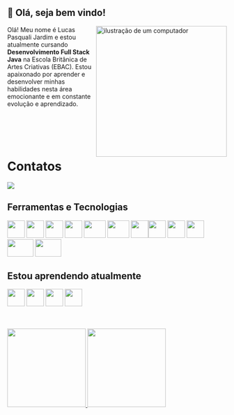 ## :wave: Olá, seja bem vindo!
<img src="https://raw.githubusercontent.com/MicaelliMedeiros/micaellimedeiros/master/image/computer-illustration.png" alt="ilustração de um computador" min-width="100px" max-width="100px" width="300px" align="right">
<p align="left"> 
  Olá! Meu nome é Lucas Pasquali Jardim e estou atualmente cursando <strong>Desenvolvimento Full Stack Java</strong> na Escola Britânica de Artes Criativas (EBAC). Estou apaixonado por aprender e desenvolver minhas habilidades nesta área emocionante e em constante evolução e aprendizado.
</p>
<br>
<br>
<p align="left">
  <br>
  <h1>Contatos</h1>
  <a href="https://www.linkedin.com/in/lucas-pasquali-jardim" target="_blank"><img loading="lazy" src="https://img.shields.io/badge/-LinkedIn-%230077B5?style=for-the-badge&logo=linkedin&logoColor=white" target="_blank"></a>
</p>

## Ferramentas e Tecnologias

<img src="https://cdn.jsdelivr.net/gh/devicons/devicon@latest/icons/html5/html5-original-wordmark.svg" width="40" height="40"/> <img src="https://cdn.jsdelivr.net/gh/devicons/devicon@latest/icons/css3/css3-original-wordmark.svg"  width="40" height="40" /> <img src="https://cdn.jsdelivr.net/gh/devicons/devicon@latest/icons/sass/sass-original.svg" width="40" height="40"/> <img src="https://cdn.jsdelivr.net/gh/devicons/devicon@latest/icons/less/less-plain-wordmark.svg" width="40" height="40" /> <img src="https://cdn.jsdelivr.net/gh/devicons/devicon@latest/icons/bootstrap/bootstrap-original.svg" width="50" height="40" /> <img src="https://cdn.jsdelivr.net/gh/devicons/devicon@latest/icons/javascript/javascript-original.svg" width="50" height="40" /> <img src="https://cdn.jsdelivr.net/gh/devicons/devicon@latest/icons/jquery/jquery-original-wordmark.svg" width="40" height="40" /><img src="https://cdn.jsdelivr.net/gh/devicons/devicon@latest/icons/gulp/gulp-plain.svg" width="40" height="40" /> <img src="https://cdn.jsdelivr.net/gh/devicons/devicon@latest/icons/grunt/grunt-original.svg" width="40" height="40" /> <img loading="lazy" src="https://cdn.jsdelivr.net/gh/devicons/devicon/icons/git/git-original.svg" width="40" height="40"/> <img src="https://cdn.jsdelivr.net/gh/devicons/devicon@latest/icons/nodejs/nodejs-original-wordmark.svg" width="60" height="40" /> <img src="https://cdn.jsdelivr.net/gh/devicons/devicon@latest/icons/vercel/vercel-original.svg" width="60" height="40"  />

## Estou aprendendo atualmente

<img src="https://cdn.jsdelivr.net/gh/devicons/devicon@latest/icons/react/react-original-wordmark.svg" width="40" height="40" /> <img src="https://cdn.jsdelivr.net/gh/devicons/devicon@latest/icons/vuejs/vuejs-original-wordmark.svg" width="40" height="40" /> <img src="https://cdn.jsdelivr.net/gh/devicons/devicon@latest/icons/java/java-original.svg" width="40" height="40" /> <img src="https://cdn.jsdelivr.net/gh/devicons/devicon@latest/icons/redux/redux-original.svg" width="40" height="40" />

<br>
<br>
<div>
<a href="https://github.com/lucaspjardim">
<img loading="lazy" height="180em" src="https://github-readme-stats.vercel.app/api/top-langs/?username=lucaspjardim&layout=compact&langs_count=7&theme=dracula"/>
<img loading="lazy" height="180em" src="https://github-readme-stats.vercel.app/api?username=lucaspjardim&show_icons=true&theme=dracula&include_all_commits=true&count_private=true"/>
</div>
